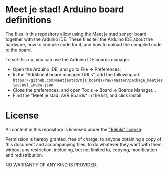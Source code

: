 Meet je stad! Arduino board definitions
=======================================

The files in this repository allow using the Meet je stad sensor board
together with the Arduino IDE. These files tell the Arduino IDE about
the hardware, how to compile code for it, and how to upload the compiled
code to the board.

To set this up, you can use the Arduino IDE boards manager:
 - Open the Arduino IDE, and go to File -> Preferences.
 - In the "Additional board manager URLs", add the following url:
   `https://github.com/meetjestad/mjs_boards/raw/master/package_meetjestad.net_index.json`
 - Close the preferences, and open Tools -> Board -> Boards Manager...
 - Find the "Meet je stad! AVR Boards" in the list, and click Install

License
=======
All content in this repository is licensed under the ["Beluki"
license][1]:

Permission is hereby granted, free of charge, to anyone obtaining a copy
of this document and accompanying files, to do whatever they want with
them without any restriction, including, but not limited to, copying,
modification and redistribution.

NO WARRANTY OF ANY KIND IS PROVIDED.

[1]: https://github.com/Beluki/License/blob/master/Documentation/License
